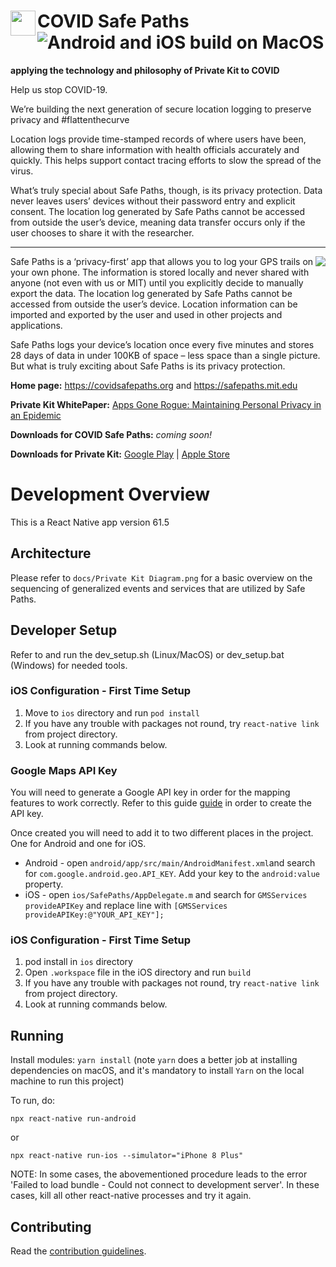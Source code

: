 # COVID Safe Paths <img align="left" src="./assets/ShieldKeyHold512x512.png" data-canonical-src="./assets/ShieldKeyHold512x512.png" width="40" height="40"/> ![Android and iOS build on MacOS](https://github.com/tripleblindmarket/private-kit/workflows/Android%20and%20iOS%20build%20on%20MacOS/badge.svg)

**applying the technology and philosophy of Private Kit to COVID**

Help us stop COVID-19.

We’re building the next generation of secure location logging to preserve privacy and #flattenthecurve

Location logs provide time-stamped records of where users have been, allowing them to share information with health officials accurately and quickly. This helps support contact tracing efforts to slow the spread of the virus.

What’s truly special about Safe Paths, though, is its privacy protection. Data never leaves users’ devices without their password entry and explicit consent. The location log generated by Safe Paths cannot be accessed from outside the user’s device, meaning data transfer occurs only if the user chooses to share it with the researcher.

----

<img align="right" src="./assets/PreviewUI.png" data-canonical-src="./assets/PreviewUI.png"/>

Safe Paths is a ‘privacy-first’ app that allows you to log your GPS trails on your own phone. The information is stored locally and never shared with anyone (not even with us or MIT) until you explicitly decide to manually export the data. The location log generated by Safe Paths cannot be accessed from outside the user’s device. Location information can be imported and exported by the user and used in other projects and applications.

Safe Paths logs your device’s location once every five minutes and stores 28 days of data in under 100KB of space – less space than a single picture.  But what is truly exciting about Safe Paths is its privacy protection.

**Home page:** https://covidsafepaths.org and https://safepaths.mit.edu

**Private Kit WhitePaper:** [Apps Gone Rogue: Maintaining Personal Privacy in an Epidemic](https://drive.google.com/file/d/1nwOR4drE3YdkCkyy_HBd6giQPPhLEkRc/view?usp=sharing)

**Downloads for COVID Safe Paths:** _coming soon!_

**Downloads for Private Kit:** [Google Play](https://play.google.com/store/apps/details?id=edu.mit.privatekit) | [Apple Store](https://apps.apple.com/us/app/private-kit-prototype/id1501903733)

# Development Overview

This is a React Native app version 61.5

## Architecture

Please refer to `docs/Private Kit Diagram.png` for a basic overview on the sequencing of generalized events and services that are utilized by Safe Paths.

## Developer Setup

Refer to and run the dev_setup.sh (Linux/MacOS) or dev_setup.bat (Windows) for needed tools.

### iOS Configuration - First Time Setup

1. Move to `ios` directory and run `pod install`
2. If you have any trouble with packages not round, try `react-native link` from project directory.
3. Look at running commands below.

### Google Maps API Key
You will need to generate a Google API key in order for the mapping features to work correctly. Refer to this guide [guide](https://developers.google.com/maps/documentation/ios-sdk/get-api-key) in order to create the API key.

Once created you will need to add it to two different places in the project. One for Android and one for iOS.

* Android - open `android/app/src/main/AndroidManifest.xml`and search for `com.google.android.geo.API_KEY`. Add your key to the `android:value` property.
* iOS - open `ios/SafePaths/AppDelegate.m` and search for `GMSServices provideAPIKey` and replace line with `[GMSServices provideAPIKey:@"YOUR_API_KEY"];`

### iOS Configuration - First Time Setup

1. pod install in `ios` directory
2. Open `.workspace` file in the iOS directory and run `build`
3. If you have any trouble with packages not round, try `react-native link` from project directory.
4. Look at running commands below.

## Running

Install modules:
```yarn install``` (note ```yarn``` does a better job at installing dependencies on macOS, and it's mandatory to install `Yarn` on the local machine to run this project)

To run, do:
```
npx react-native run-android
```
or
```
npx react-native run-ios --simulator="iPhone 8 Plus"
```

NOTE: In some cases, the abovementioned procedure leads to the error 'Failed to load bundle - Could not connect to development server'. In these cases, kill all other react-native processes and try it again.

## Contributing

Read the [contribution guidelines](CONTRIBUTING.md).





